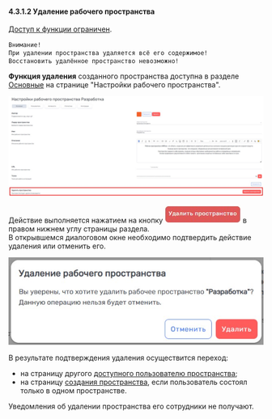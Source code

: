#### 4.3.1.2 Удаление рабочего пространства

[Доступ к функции ограничен](9_roles/9.2_access.md).

    Внимание!  
    При удалении пространства удаляется всё его содержимое!  
    Восстановить удалённое пространство невозможно!

**Функция удаления** созданного пространства доступна в разделе [Основные](4_workspace/4.3_settings/4.3.1_main/4.3.1_main_.md) на странице "Настройки рабочего пространства".  

![4.3.1.2-1](/imgs/4.3.1.2-1.jpg)

Действие выполняется нажатием на кнопку ![удалить](/imgs/кнопка_удалитьW.jpg) в правом нижнем углу страницы раздела.  
В открывшемся диалоговом окне необходимо подтвердить действие удаления или отменить его.

![4.3.1.2-2](/imgs/4.3.1.2-2.jpg)

В результате подтверждения удаления осуществится переход:
- на страницу другого [доступного пользователю пространства](4_workspace/4.1_me_workspaces.md);
- на страницу [создания пространства](4_workspace/4.2_create.md), если пользователь состоял только в одном пространстве.

Уведомления об удалении пространства его сотрудники не получают.
